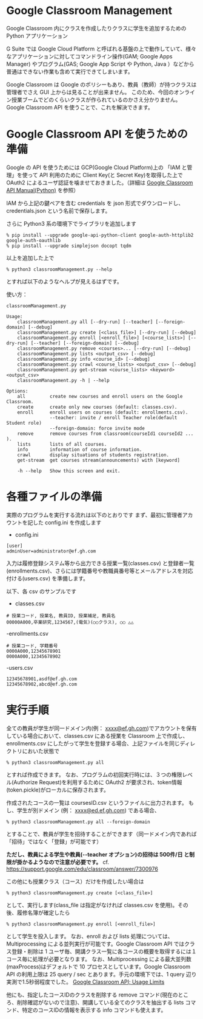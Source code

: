 Google Classroom Management
===
Google Classroom 内にクラスを作成したりクラスに学生を追加するための Python アプリケーション

G Suite では Google Cloud Platform と呼ばれる基盤の上で動作していて、様々なアプリケーションに対してコマンドライン操作(GAM; Google Apps Manager) やプログラム(GAS; Google App Script や Python, Java ）などから普通はできない作業も含めて実行できてしまいます。

Google Classroom は Google のポリシーもあり、教員（教師）が持つクラスは管理者でさえ GUI 上からは見ることが出来ません。
このため、今回のオンライン授業ブームでどのくらいクラスが作られているのかさえ分かりません。
Google Classroom API を使うことで、これを解決できます。


# Google Classroom API を使うための準備
Google の API を使うためには GCP(Google Cloud Platform)上の 「IAM と管理」を使って API 利用のために Client Key(と Secret Key)を取得した上で OAuth2 によるユーザ認証を噛ませておきました。（詳細は [Google Classroom API Manual(Python)](https://developers.google.com/classroom/quickstart/python) を参照）

IAM から上記の鍵ペアを含む credentials を json 形式でダウンロードし、credentials.json という名前で保存します。

さらに Python3 系の環境下でライブラリを追加します

```
% pip install --upgrade google-api-python-client google-auth-httplib2 google-auth-oauthlib
% pip install --upgrade simplejson docopt tqdm
```

以上を追加した上で

```
% python3 classroomManagement.py --help
```

とすれば以下のようなヘルプが見えるはずです。

使い方：
```
classroomManagement.py

Usage:
    classroomManagement.py all [--dry-run] [--teacher] [--foreign-domain] [--debug]
    classroomManagement.py create [<class_file>] [--dry-run] [--debug]
    classroomManagement.py enroll [<enroll_file>] [<course_lists>] [--dry-run] [--teacher] [--foreign-domain] [--debug]
    classroomManagement.py remove <courses>... [--dry-run] [--debug]
    classroomManagement.py lists <output_csv> [--debug]
    classroomManagement.py info <course_id> [--debug]
    classroomManagement.py crawl <course_lists> <output_csv> [--debug]
    classroomManagement.py get-stream <course_lists> <keyword> <output_csv>
    classroomManagement.py -h | --help

Options:
    all         create new courses and enroll users on the Google Classroom.
    create      create only new courses (default: classes.csv).
    enroll      enroll users on courses (default: enrollments.csv).
                --teacher: invite / enroll Teacher role(default Student role)
                --foreign-domain: force invite mode
    remove      remove courses from classroom(courseId1 courseId2 ... ).
    lists       lists of all courses.
    info        information of course information.
    crawl       display situations of students registration.
    get-stream  get courses stream(announcements) with [keyword]

    -h --help   Show this screen and exit.
```

# 各種ファイルの準備
実際のプログラムを実行する流れは以下のとおりです
まず、最初に管理者アカウントを記した config.ini を作成します

- config.ini
```
[user]
adminUser=administrator@ef.gh.com
```

入力は履修登録システム等から出力できる授業一覧(classes.csv) と登録者一覧(enrollments.csv)、さらには学籍番号や教職員番号等とメールアドレスを対応付ける(users.csv) を準備します。

以下、各 csv のサンプルです

- classes.csv
```
# 授業コード, 授業名, 教員ID, 授業補足, 教員名
00000A000,卒業研究,1234567,(電気)(○○クラス), ○○ △△
```

-enrollments.csv
```
# 授業コード, 学籍番号
0000A000,12345678901
0000A000,12345678902
```

-users.csv
```
12345678901,asdf@ef.gh.com
12345678902,abcd@ef.gh.com
```

# 実行手順
全ての教員が学生が同一ドメイン内(例： xxxx@ef.gh.com)でアカウントを保有している場合において、classes.csv にある授業を Classroom 上で作成し、enrollments.csv にしたがって学生を登録する場合、上記ファイルを同じディレクトリにおいた状態で

```
% python3 classroomManagement.py all
```

とすれば作成できます。
なお、プログラムの初回実行時には、３つの権限レベル(Authorize Request)を利用するために OAuth2 が要求され、token情報(token.pickle)がローカルに保存されます。

作成されたコースの一覧は coursesID.csv というファイルに出力されます。
もし、学生が別ドメイン (例： xxxx@ed.ef.gh.com) である場合、

```
% python3 classroomManagement.py all --foreign-domain
```
とすることで、教員が学生を招待することができます（同一ドメイン内であれば「招待」ではなく「登録」が可能です）


**ただし、教員による学生や教員(--teacher オプション)の招待は 500件/日 と制限が掛かるようなので注意が必要です。**
cf. https://support.google.com/edu/classroom/answer/7300976


この他にも授業クラス（コース）だけを作成したい場合は

```
% python3 classroomManagement.py create [<class_file>]
```

として、実行します(class_file は指定がなければ classes.csv を使用)。その後、履修名簿が確定したら

```
% python3 classroomManagement.py enroll [<enroll_file>]
```

として学生を投入します。
なお、enroll および lists 処理については、Multiprocessing による並列実行が可能です。Google Classroom API ではクラス登録・削除は 1 ユーザ毎、開講クラス一覧に各コースの概要を取得するには１コース毎に処理が必要となります。
なお、Multiprocessing による最大並列数(maxProcess)はデフォルトで 10 プロセスとしています。Google Classroom API の利用上限は 25 query / sec とあります。手元の環境下では、1 query 辺り 実測で1.5秒弱程度でした。
[Google Classroom API; Usage Limits](https://developers.google.com/classroom/limits?hl=ja)

他にも、指定したコースIDのクラスを削除する remove コマンド(現在のところ、削除確認がないので注意)、開講している全てのクラスを抽出する lists コマンド、特定のコースIDの情報を表示する info コマンドも使えます。